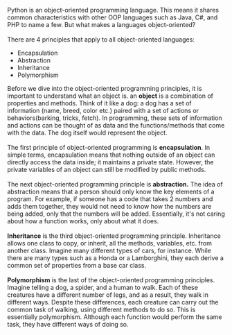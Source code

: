 Python is an object-oriented programming language. This means it shares common characteristics with other OOP languages such as Java, C#, and PHP to name a few. 
But what makes a languages object-oriented?
<br>
<br>
There are 4 principles that apply to all object-oriented languages:
* Encapsulation
* Abstraction
* Inheritance
* Polymorphism

Before we dive into the object-oriented programming principles, it is important to understand what an object is.
an **object** is a combination of properties and methods. Think of it like a dog: a dog has a set of information (name, breed, color etc.) paired with a set of actions or behaviors(barking, tricks, fetch).
In programming, these sets of information and actions can be thought of as data and the functions/methods that come with the data. The dog itself would represent the object.
<br>
<br>
The first principle of object-oriented programming is **encapsulation**. In simple terms, encapsulation means that nothing outside of an object can directly access the data inside; it maintains a private state.
However, the private variables of an object can still be modified by public methods. 
<br>
<br>
The next object-oriented programming principle is **abstraction.** The idea of abstraction means that a person should only know the key elements of a program. For example, if someone has a code that takes 2 numbers and adds them together,
they would not need to know how the numbers are being added, only that the numbers will be added. Essentially, it's not caring about how a function works, only about what it does.
<br>
<br>
**Inheritance** is the third object-oriented programming principle. Inheritance allows one class to copy, or inherit, all the methods, variables, etc. from another class. Imagine many different types of cars, for instance.
While there are many types such as a Honda or a Lamborghini, they each derive a common set of properties from a base car class.
<br>
<br>
**Polymorphism** is the last of the object-oriented programming principles. Imagine telling a dog, a spider, and a human to walk. Each of these creatures have a different number of legs, and as a result, they walk in different ways.
Despite these differences, each creature can carry out the common task of walking, using different methods to do so. This is essentially polymorphism. Although each function would perform the same task, they have different ways of doing so.
